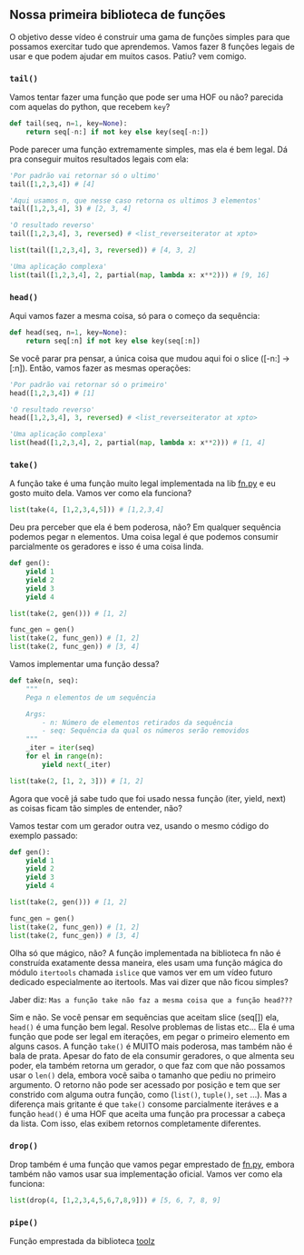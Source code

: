 ## Nossa primeira biblioteca de funções

O objetivo desse vídeo é construir uma gama de funções simples para que possamos exercitar tudo que aprendemos. Vamos fazer 8 funções legais de usar e que podem ajudar em muitos casos. Patiu? vem comigo.


### `tail()`

Vamos tentar fazer uma função que pode ser uma HOF ou não? parecida com aquelas do python, que recebem `key`?

```Python
def tail(seq, n=1, key=None):
    return seq[-n:] if not key else key(seq[-n:])
```

Pode parecer uma função extremamente simples, mas ela é bem legal. Dá pra conseguir muitos resultados legais com ela:

```Python
'Por padrão vai retornar só o ultimo'
tail([1,2,3,4]) # [4]

'Aqui usamos n, que nesse caso retorna os ultimos 3 elementos'
tail([1,2,3,4], 3) # [2, 3, 4]

'O resultado reverso'
tail([1,2,3,4], 3, reversed) # <list_reverseiterator at xpto>

list(tail([1,2,3,4], 3, reversed)) # [4, 3, 2]

'Uma aplicação complexa'
list(tail([1,2,3,4], 2, partial(map, lambda x: x**2))) # [9, 16]
```

### `head()`

Aqui vamos fazer a mesma coisa, só para o começo da sequência:

```Python
def head(seq, n=1, key=None):
    return seq[:n] if not key else key(seq[:n])
```

Se você parar pra pensar, a única coisa que mudou aqui foi o slice ([-n:] -> [:n]). Então, vamos fazer as mesmas operações:

```Python
'Por padrão vai retornar só o primeiro'
head([1,2,3,4]) # [1]

'O resultado reverso'
head([1,2,3,4], 3, reversed) # <list_reverseiterator at xpto>

'Uma aplicação complexa'
list(head([1,2,3,4], 2, partial(map, lambda x: x**2))) # [1, 4]
```

### `take()`

A função take é uma função muito legal implementada na lib [fn.py](https://github.com/kachayev/fn.py) e eu gosto muito dela. Vamos ver como ela funciona?

```Python
list(take(4, [1,2,3,4,5])) # [1,2,3,4]
```

Deu pra perceber que ela é bem poderosa, não? Em qualquer sequência podemos pegar n elementos. Uma coisa legal é que podemos consumir parcialmente os geradores e isso é uma coisa linda.

```Python
def gen():
    yield 1
    yield 2
    yield 3
    yield 4

list(take(2, gen())) # [1, 2]

func_gen = gen()
list(take(2, func_gen)) # [1, 2]
list(take(2, func_gen)) # [3, 4]
```

Vamos implementar uma função dessa?

```Python
def take(n, seq):
    """
    Pega n elementos de um sequência

    Args:
        - n: Número de elementos retirados da sequência
        - seq: Sequência da qual os números serão removidos
    """
    _iter = iter(seq)
    for el in range(n):
        yield next(_iter)

list(take(2, [1, 2, 3])) # [1, 2]
```

Agora que você já sabe tudo que foi usado nessa função (iter, yield, next) as coisas ficam tão simples de entender, não?

Vamos testar com um gerador outra vez, usando o mesmo código do exemplo passado:

```Python
def gen():
    yield 1
    yield 2
    yield 3
    yield 4

list(take(2, gen())) # [1, 2]

func_gen = gen()
list(take(2, func_gen)) # [1, 2]
list(take(2, func_gen)) # [3, 4]
```

Olha só que mágico, não? A função implementada na biblioteca fn não é construída exatamente dessa maneira, eles usam uma função mágica do módulo `itertools` chamada `islice` que vamos ver em um vídeo futuro dedicado especialmente ao itertools. Mas vai dizer que não ficou simples?

Jaber diz: `Mas a função take não faz a mesma coisa que a função head???`

Sim e não. Se você pensar em sequências que aceitam slice (seq[]) ela, `head()` é uma função bem legal. Resolve problemas de listas etc... Ela é uma função que pode ser legal em iterações, em pegar o primeiro elemento em alguns casos. A função `take()` é MUITO mais poderosa, mas também não é bala de prata. Apesar do fato de ela consumir geradores, o que almenta seu poder, ela também retorna um gerador, o que faz com que não possamos usar o `len()` dela, embora você saiba o tamanho que pediu no primeiro argumento. O retorno não pode ser acessado por posição e tem que ser constrido com alguma outra função, como (`list()`, `tuple()`, `set` ...). Mas a diferença mais gritante é que `take()` consome parcialmente iteráves e a função `head()` é uma HOF que aceita uma função pra processar a cabeça da lista. Com isso, elas exibem retornos completamente diferentes.

### `drop()`

Drop também é uma função que vamos pegar emprestado de [fn.py](https://github.com/kachayev/fn.py), embora também não vamos usar sua implementação oficial. Vamos ver como ela funciona:

```Python
list(drop(4, [1,2,3,4,5,6,7,8,9])) # [5, 6, 7, 8, 9]
```

### `pipe()`

Função emprestada da biblioteca [toolz](https://github.com/pytoolz/toolz)
